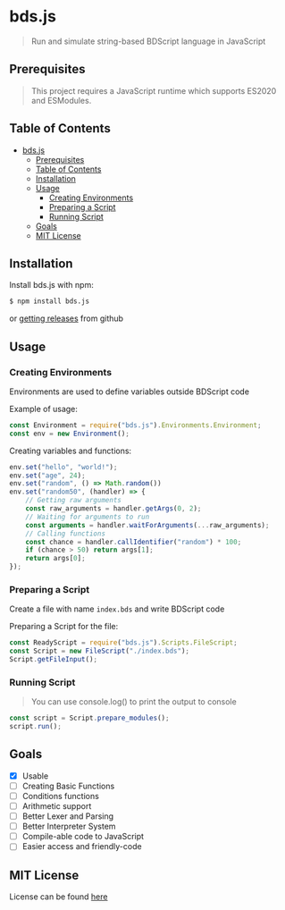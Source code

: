 # bds.js
> Run and simulate string-based BDScript language in JavaScript

## Prerequisites
> This project requires a JavaScript runtime which supports ES2020 and ESModules.

## Table of Contents
- [bds.js](#bdsjs)
  - [Prerequisites](#prerequisites)
  - [Table of Contents](#table-of-contents)
  - [Installation](#installation)
  - [Usage](#usage)
    - [Creating Environments](#creating-environments)
    - [Preparing a Script](#preparing-a-script)
    - [Running Script](#running-script)
  - [Goals](#goals)
  - [MIT License](#mit-license)

## Installation
Install bds.js with npm:
```sh
$ npm install bds.js
```
or [getting releases](#) from github

## Usage
### Creating Environments
Environments are used to define variables outside BDScript code

Example of usage:
```js
const Environment = require("bds.js").Environments.Environment;
const env = new Environment();
```
Creating variables and functions:
```js
env.set("hello", "world!");
env.set("age", 24);
env.set("random", () => Math.random())
env.set("random50", (handler) => {
    // Getting raw arguments
    const raw_arguments = handler.getArgs(0, 2);
    // Waiting for arguments to run
    const arguments = handler.waitForArguments(...raw_arguments);
    // Calling functions
    const chance = handler.callIdentifier("random") * 100;
    if (chance > 50) return args[1];
    return args[0];
});
```
### Preparing a Script
Create a file with name `index.bds` and write BDScript code

Preparing a Script for the file:
```js
const ReadyScript = require("bds.js").Scripts.FileScript;
const Script = new FileScript("./index.bds");
Script.getFileInput();
```
### Running Script
> You can use console.log() to print the output to console
```js
const script = Script.prepare_modules();
script.run();
```

## Goals
- [x] Usable
- [ ] Creating Basic Functions
- [ ] Conditions functions
- [ ] Arithmetic support
- [ ] Better Lexer and Parsing
- [ ] Better Interpreter System
- [ ] Compile-able code to JavaScript
- [ ] Easier access and friendly-code

## MIT License
License can be found [here](#)